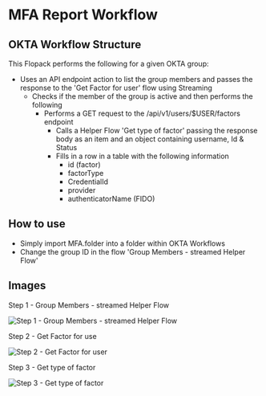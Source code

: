 # MFA Report Workflow

## OKTA Workflow Structure

This Flopack performs the following for a given OKTA group:


- Uses an API endpoint action to list the group members and passes the response to the 'Get Factor for user' flow using Streaming
  - Checks if the member of the group is active and then performs the following
    - Performs a GET request to the /api/v1/users/$USER/factors endpoint
      - Calls a Helper Flow 'Get type of factor' passing the response body as an item and an object containing username, Id & Status
      - Fills in a row in a table with the following information
        - id (factor)
        - factorType
        - CredentialId
        - provider
        - authenticatorName (FIDO)

## How to use

- Simply import MFA.folder into a folder within OKTA Workflows
- Change the group ID in the flow 'Group Members - streamed Helper Flow'

## Images
Step 1 - Group Members - streamed Helper Flow

   ![Step 1 - Group Members - streamed Helper Flow](https://user-images.githubusercontent.com/22709115/161848999-e972bb17-da59-40a1-82d7-0b5ebb462b05.png)

Step 2 - Get Factor for use

   ![Step 2 - Get Factor for user](https://user-images.githubusercontent.com/22709115/161849026-db993c49-b3db-48eb-a797-adc0b1c162f5.png)
  
Step 3 - Get type of factor

   ![Step 3 - Get type of factor](https://user-images.githubusercontent.com/22709115/161849064-c1a80e8f-0e4e-469d-a2a7-f9293713fc26.png)

